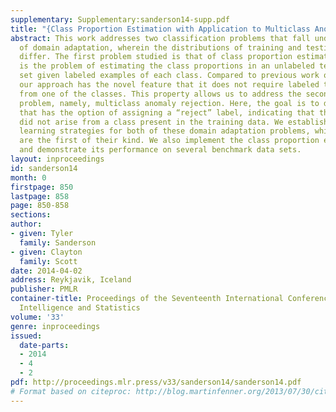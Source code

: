 ```yaml
---
supplementary: Supplementary:sanderson14-supp.pdf
title: "{Class Proportion Estimation with Application to Multiclass Anomaly Rejection}"
abstract: This work addresses two classification problems that fall under the heading
  of domain adaptation, wherein the distributions of training and testing examples
  differ. The first problem studied is that of class proportion estimation, which
  is the problem of estimating the class proportions in an unlabeled testing data
  set given labeled examples of each class. Compared to previous work on this problem,
  our approach has the novel feature that it does not require labeled training data
  from one of the classes. This property allows us to address the second domain adaptation
  problem, namely, multiclass anomaly rejection. Here, the goal is to design a classifier
  that has the option of assigning a “reject” label, indicating that the instance
  did not arise from a class present in the training data. We establish consistent
  learning strategies for both of these domain adaptation problems, which to our knowledge
  are the first of their kind. We also implement the class proportion estimation technique
  and demonstrate its performance on several benchmark data sets.
layout: inproceedings
id: sanderson14
month: 0
firstpage: 850
lastpage: 858
page: 850-858
sections: 
author:
- given: Tyler
  family: Sanderson
- given: Clayton
  family: Scott
date: 2014-04-02
address: Reykjavik, Iceland
publisher: PMLR
container-title: Proceedings of the Seventeenth International Conference on Artificial
  Intelligence and Statistics
volume: '33'
genre: inproceedings
issued:
  date-parts:
  - 2014
  - 4
  - 2
pdf: http://proceedings.mlr.press/v33/sanderson14/sanderson14.pdf
# Format based on citeproc: http://blog.martinfenner.org/2013/07/30/citeproc-yaml-for-bibliographies/
---
```

